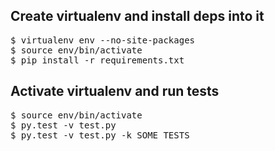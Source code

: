 ## Create virtualenv and install deps into it
<pre>
$ virtualenv env --no-site-packages
$ source env/bin/activate
$ pip install -r requirements.txt
</pre>

## Activate virtualenv and run tests
<pre>
$ source env/bin/activate
$ py.test -v test.py
$ py.test -v test.py -k SOME_TESTS
</pre>
